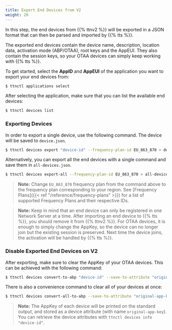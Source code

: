 ```yaml
---
title: Export End Devices from V2
weight: 20
---
```


In this step, the end devices from {{% ttnv2 %}} will be exported in a JSON format that can then be parsed and imported by {{% tts %}}.

The exported end devices contain the device name, description, location data, activation mode (ABP/OTAA), root keys and the AppEUI. They also contain the session keys, so your OTAA devices can simply keep working with {{% tts %}}.

To get started, select the **AppID** and **AppEUI** of the application you want to export your end devices from:

```bash
$ ttnctl applications select
```

After selecting the application, make sure that you can list the available end devices:

```bash
$ ttnctl devices list
```

### Exporting Devices

In order to export a single device, use the following command. The device will be saved to `device.json`.

```bash
$ ttnctl devices export "device-id" --frequency-plan-id EU_863_870 > device.json
```

Alternatively, you can export all the end devices with a single command and save them in `all-devices.json`.

```bash
$ ttnctl devices export-all --frequency-plan-id EU_863_870 > all-devices.json
```

>**Note:** Change `EU_863_870` frequency plan from the command above to the frequency plan corresponding to your region. See [Frequency Plans]({{< ref "/reference/frequency-plans" >}}) for a list of supported Frequency Plans and their respective IDs.

>**Note:** Keep in mind that an end device can only be registered in one Network Server at a time. After importing an end device to {{% tts %}}, you should remove it from {{% ttnv2 %}}. For OTAA devices, it is enough to simply change the AppKey, so the device can no longer join but the existing session is preserved. Next time the device joins, the activation will be handled by {{% tts %}}.

### Disable Exported End Devices on V2

After exporting, make sure to clear the AppKey of your OTAA devices. This can be achieved with the following command:

```bash
$ ttnctl devices convert-to-abp "device-id" --save-to-attribute "original-app-key"
```

There is also a convenience command to clear all of your devices at once:

```bash
$ ttnctl devices convert-all-to-abp --save-to-attribute "original-app-key"
```

>**Note:** The AppKey of each device will be printed on the standard output, and stored as a device attribute (with name `original-app-key`). You can retrieve the device attributes with `ttnctl devices info "device-id"`.
